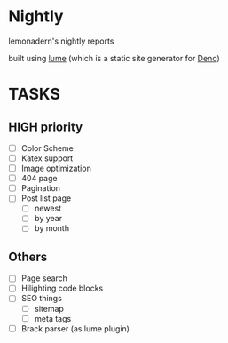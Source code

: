 # Nightly
lemonadern's nightly reports

built using [lume](https://lume.land/) (which is a static site generator for [Deno](https://github.com/denoland/deno))

# TASKS

## HIGH priority
- [ ] Color Scheme
- [ ] Katex support
- [ ] Image optimization
- [ ] 404 page
- [ ] Pagination
- [ ] Post list page
  - [ ] newest
  - [ ] by year
  - [ ] by month

## Others
- [ ] Page search
- [ ] Hilighting code blocks
- [ ] SEO things
  - [ ] sitemap
  - [ ] meta tags
- [ ] Brack parser (as lume plugin)
